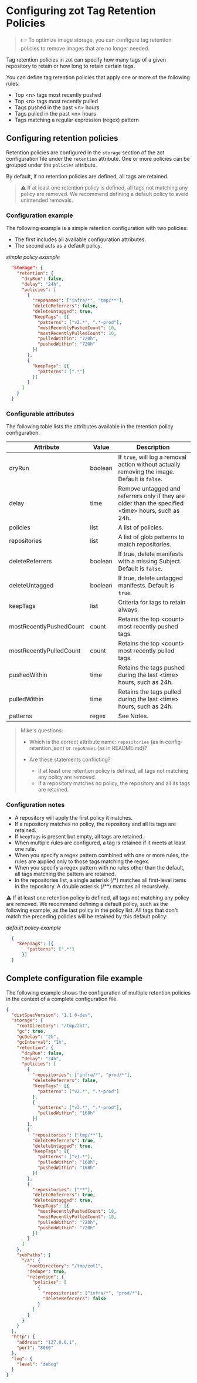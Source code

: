 # Configuring zot Tag Retention Policies

> :point_right: To optimize image storage, you can configure tag retention policies to remove images that are no longer needed. 

Tag retention policies in zot can specify how many tags of a given repository to retain or how long to retain certain tags.

You can define tag retention policies that apply one or more of the following rules:

- Top <n\> tags most recently pushed
- Top <n\> tags most recently pulled
- Tags pushed in the past <n\> hours
- Tags pulled in the past <n\> hours
- Tags matching a regular expression (regex) pattern


## Configuring retention policies

Retention policies are configured in the `storage` section of the zot configuration file under the `retention` attribute.  One or more policies can be grouped under the `policies` attribute.  

By default, if no retention policies are defined, all tags are retained.

> :warning: If at least one retention policy is defined, all tags not matching any policy are removed. We recommend defining a default policy to avoid unintended removals.

### Configuration example

The following example is a simple retention configuration with two policies:

- The first includes all available configuration attributes. 
- The second acts as a default policy.

_simple policy example_

```json
  "storage": {
    "retention": {
      "dryRun": false,
      "delay": "24h",
      "policies": [
        {
          "repoNames": ["infra/*", "tmp/**"],
          "deleteReferrers": false,
          "deleteUntagged": true,
          "KeepTags": [{
            "patterns": ["v2.*", ".*-prod"],
            "mostRecentlyPushedCount": 10,
            "mostRecentlyPulledCount": 10,
            "pulledWithin": "720h",
            "pushedWithin": "720h"
          }]  
        },
        {
          "keepTags": [{
            "patterns": [".*"]
          }]
        }
      ]
    }
  }
```

### Configurable attributes

The following table lists the attributes available in the retention policy configuration.

| Attribute | Value | Description |
|-----------| ----- | ------------|
| dryRun | boolean | If `true`, will log a removal action without actually removing the image.  Default is `false`. |
| delay | time | Remove untagged and referrers only if they are older than the specified <time\> hours, such as 24h. |
| policies | list | A list of policies. |
| repositories | list | A list of glob patterns to match repositories. |  
| deleteReferrers | boolean | If true, delete manifests with a missing Subject.  Default is `false`. |
| deleteUntagged | boolean | If true, delete untagged manifests.  Default is `true`. |
| keepTags | list | Criteria for tags to retain always. |
| mostRecentlyPushedCount | count | Retains the top <count\> most recently pushed tags. |
| mostRecentlyPulledCount | count | Retains the top <count\> most recently pulled tags. |
| pushedWithin | time | Retains the tags pushed during the last <time\> hours, such as 24h. |
| pulledWithin | time | Retains the tags pulled during the last <time\> hours, such as 24h. |
| patterns | regex | See Notes. |

> Mike's questions:  
> - Which is the correct attribute name: `repositories` (as in config-retention.json) or `repoNames` (as in README.md)? 
> - Are these statements conflicting? 
>
>    - If at least one retention policy is defined, all tags not matching any policy are removed.
>    - If a repository matches no policy, the repository and all its tags are retained.

### Configuration notes

- A repository will apply the first policy it matches.
- If a repository matches no policy, the repository and all its tags are retained.  
- If `keepTags` is present but empty, all tags are retained.
- When multiple rules are configured, a tag is retained if it meets at least one rule.
- When you specify a regex pattern combined with one or more rules, the rules are applied only to those tags matching the regex.
- When you specify a regex pattern with no rules other than the default, all tags matching the pattern are retained.
- In the repositories list, a single asterisk (/\*) matches all first-level items in the repository. A double asterisk (/*\*) matches all recursively.

:warning: If at least one retention policy is defined, all tags not matching any policy are removed. We recommend defining a default policy, such as the following example, as the last policy in the policy list. All tags that don't match the preceding policies will be retained by this default policy:

_default policy example_

```json
  {
    "keepTags": [{                               
        "patterns": [".*"]
      }]
  }
```


## Complete configuration file example

The following example shows the configuration of multiple retention policies in the context of a complete configuration file.

```json
{
  "distSpecVersion": "1.1.0-dev",
  "storage": {
    "rootDirectory": "/tmp/zot",
    "gc": true,
    "gcDelay": "2h",
    "gcInterval": "1h",
    "retention": {
      "dryRun": false,
      "delay": "24h",
      "policies": [
        {
          "repositories": ["infra/*", "prod/*"],
          "deleteReferrers": false,
          "keepTags": [{
            "patterns": ["v2.*", ".*-prod"]
          },
          {
            "patterns": ["v3.*", ".*-prod"],
            "pulledWithin": "168h"
          }]
        },
        {
          "repositories": ["tmp/**"],
          "deleteReferrers": true,
          "deleteUntagged": true,
          "keepTags": [{
            "patterns": ["v1.*"],
            "pulledWithin": "168h",
            "pushedWithin": "168h"
          }]
        },
        {
          "repositories": ["**"],
          "deleteReferrers": true,
          "deleteUntagged": true,
          "keepTags": [{
            "mostRecentlyPushedCount": 10,
            "mostRecentlyPulledCount": 10,
            "pulledWithin": "720h",
            "pushedWithin": "720h"
          }]
        }
      ]
    },
    "subPaths": {
      "/a": {
        "rootDirectory": "/tmp/zot1",
        "dedupe": true,
        "retention": {
          "policies": [
            {
              "repositories": ["infra/*", "prod/*"],
              "deleteReferrers": false
            }
          ]
        }
      }
    }
  },
  "http": {
    "address": "127.0.0.1",
    "port": "8080"
  },
  "log": {
    "level": "debug"
  }
}
```